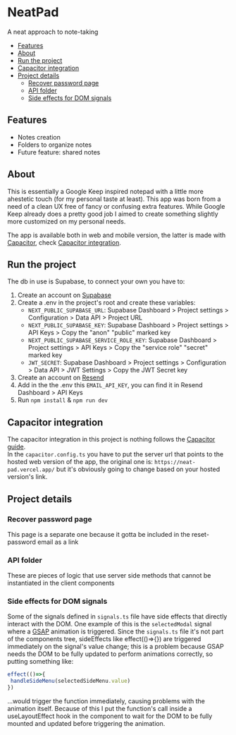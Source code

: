 # NeatPad
A neat approach to note-taking

 - [Features](#features)
 - [About](#about)
 - [Run the project](#run-the-project)
 - [Capacitor integration](#capacitor-integration)
 - [Project details](#project-details)
   - [Recover password page](#recover-password-page)
   - [API folder](#api-folder)
   - [Side effects for DOM signals](#side-effects-for-dom-signals)

## Features
- Notes creation
- Folders to organize notes
- Future feature: shared notes

## About
This is essentially a Google Keep inspired notepad with a little more ahestetic touch (for my personal taste at least).
This app was born from a need of a clean UX free of fancy or confusing extra features. While Google Keep already does a pretty good job I aimed to create something slightly more customized on my personal needs. 

The app is available both in web and mobile version, the latter is made with [Capacitor](https://github.com/ionic-team/capacitor), check [Capacitor integration](#capacitor-integration).

## Run the project
The db in use is Supabase, to connect your own you have to:
1. Create an account on [Supabase](https://supabase.com)
2. Create a .env in the project's root and create these variables:
   * `NEXT_PUBLIC_SUPABASE_URL`: Supabase Dashboard > Project settings > Configuration > Data API > Project URL
   * `NEXT_PUBLIC_SUPABASE_KEY`: Supabase Dashboard > Project settings > API Keys > Copy the "anon" "public" marked key
   * `NEXT_PUBLIC_SUPABASE_SERVICE_ROLE_KEY`: Supabase Dashboard > Project settings > API Keys > Copy the "service role" "secret" marked key
   * `JWT_SECRET`: Supabase Dashboard > Project settings > Configuration > Data API > JWT Settings > Copy the JWT Secret key
3. Create an account on [Resend](https://resend.com)
4. Add in the the .env this `EMAIL_API_KEY`, you can find it in Resend Dashboard > API Keys
5. Run `npm install` & `npm run dev`

## Capacitor integration
The capacitor integration in this project is nothing follows the [Capacitor guide](https://capacitorjs.com/solution/react).  
In the `capacitor.config.ts` you have to put the server url that points to the hosted web version of the app, the original one is: `https://neat-pad.vercel.app/` but it's obviously going to change based on your hosted version's link.

## Project details
### Recover password page
This page is a separate one because it gotta be included in the reset-password email as a link

### API folder
These are pieces of logic that use server side methods that cannot be instantiated in the client components

### Side effects for DOM signals
Some of the signals defined in `signals.ts` file have side effects that directly interact with the DOM. One example of this is the `selectedModal` signal where a [GSAP](https://gsap.com) animation is triggered.
Since the `signals.ts` file it's not part of the components tree, sideEffects like effect(()=>{}) are triggered immediately on the signal's value change; this is a problem because GSAP needs the DOM to be fully updated to perform animations correctly, so putting something like:
```javascript
effect(()=>{
 handleSideMenu(selectedSideMenu.value)
})
```
...would trigger the function immediately, causing problems with the animation itself.
Because of this I put the function's call inside a useLayoutEffect hook in the component to wait for the DOM to be fully mounted and updated before triggering the animation.
